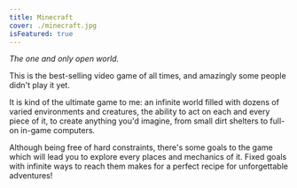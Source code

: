 ```yaml
---
title: Minecraft
cover: ./minecraft.jpg
isFeatured: true
---
```


_The one and only open world._

This is the best-selling video game of all times, and amazingly
some people didn't play it yet.

It is kind of the ultimate game to me: an infinite world filled
with dozens of varied environments and creatures, the ability to
act on each and every piece of it, to create anything you'd
imagine, from small dirt shelters to full-on in-game computers.

Although being free of hard constraints, there's some goals to
the game which will lead you to explore every places and
mechanics of it. Fixed goals with infinite ways to reach them
makes for a perfect recipe for unforgettable adventures!
